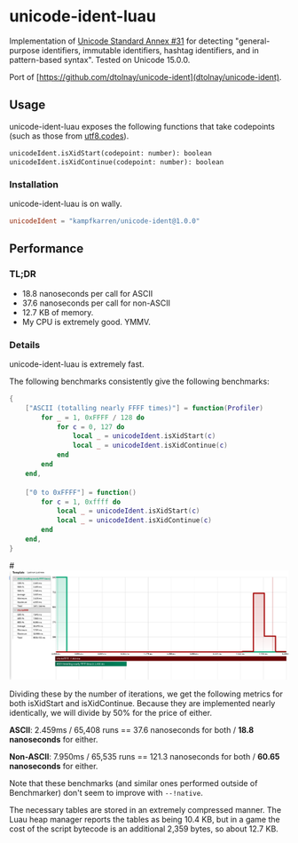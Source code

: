 # unicode-ident-luau

Implementation of [Unicode Standard Annex #31](https://www.unicode.org/reports/tr31/) for detecting "general-purpose identifiers, immutable identifiers, hashtag identifiers, and in pattern-based syntax". Tested on Unicode 15.0.0.

Port of [https://github.com/dtolnay/unicode-ident](dtolnay/unicode-ident).

## Usage

unicode-ident-luau exposes the following functions that take codepoints (such as those from [utf8.codes](https://luau-lang.org/library#utf8-library)).

```
unicodeIdent.isXidStart(codepoint: number): boolean
unicodeIdent.isXidContinue(codepoint: number): boolean
```

### Installation

unicode-ident-luau is on wally.

```toml
unicodeIdent = "kampfkarren/unicode-ident@1.0.0"
```

## Performance

### TL;DR

- 18.8 nanoseconds per call for ASCII
- 37.6 nanoseconds per call for non-ASCII
- 12.7 KB of memory.
- My CPU is extremely good. YMMV.

### Details

unicode-ident-luau is extremely fast.

The following benchmarks consistently give the following benchmarks:

```lua
{
	["ASCII (totalling nearly FFFF times)"] = function(Profiler)
		for _ = 1, 0xFFFF / 128 do
			for c = 0, 127 do
				local _ = unicodeIdent.isXidStart(c)
				local _ = unicodeIdent.isXidContinue(c)
			end
		end
	end,

	["0 to 0xFFFF"] = function()
		for c = 1, 0xffff do
			local _ = unicodeIdent.isXidStart(c)
			local _ = unicodeIdent.isXidContinue(c)
		end
	end,
}
```

#![Benchmarking data. 0 to 0xFFFF is 7.950ms P50, and ASCII (totalling nearly FFFF times) is 2.459ms P50](docs/bench1.png)

Dividing these by the number of iterations, we get the following metrics for both isXidStart and isXidContinue. Because they are implemented nearly identically, we will divide by 50% for the price of either.

**ASCII**: 2.459ms / 65,408 runs == 37.6 nanoseconds for both / **18.8 nanoseconds** for either.

**Non-ASCII**: 7.950ms / 65,535 runs == 121.3 nanoseconds for both / **60.65 nanoseconds** for either.

Note that these benchmarks (and similar ones performed outside of Benchmarker) don't seem to improve with `--!native`.

The necessary tables are stored in an extremely compressed manner. The Luau heap manager reports the tables as being 10.4 KB, but in a game the cost of the script bytecode is an additional 2,359 bytes, so about 12.7 KB.
